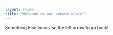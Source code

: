 ```yaml
---
layout: slide
title: "Welcome to our second slide!"
---
```

Something Else lmao
Use the left arrow to go back!
